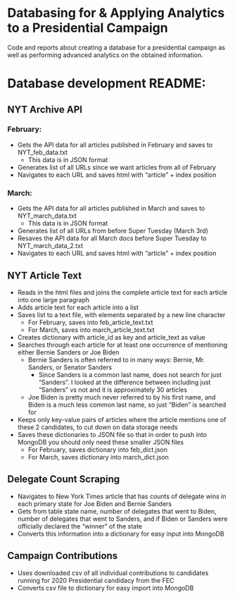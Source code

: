 # Databasing for & Applying Analytics to a Presidential Campaign
Code and reports about creating a database for a presidential campaign as well as performing advanced analytics on the obtained information.

# Database development README:
## NYT Archive API
### February:
  - Gets the API data for all articles published in February and saves to NYT_feb_data.txt
      - This data is in JSON format
  - Generates list of all URLs since we want articles from all of February
  - Navigates to each URL and saves html with “article” + index position

### March:
  - Gets the API data for all articles published in March and saves to NYT_march_data.txt
      - This data is in JSON format
  - Generates list of all URLs from before Super Tuesday (March 3rd)
  - Resaves the API data for all March docs before Super Tuesday to NYT_march_data_2.txt
  - Navigates to each URL and saves html with “article” + index position

## NYT Article Text
  - Reads in the html files and joins the complete article text for each article into one large paragraph
  - Adds article text for each article into a list
  - Saves list to a text file, with elements separated by a new line character
      - For February, saves into feb_article_text.txt
      - For March, saves into march_article_text.txt
  - Creates dictionary with article_id as key and article_text as value
  - Searches through each article for at least one occurrence of mentioning either Bernie Sanders or Joe Biden
      - Bernie Sanders is often referred to in many ways: Bernie, Mr. Sanders, or Senator Sanders
          - Since Sanders is a common last name, does not search for just “Sanders”. I looked at the difference between including just “Sanders” vs not and it is approximately 30 articles
      - Joe Biden is pretty much never referred to by his first name, and Biden is a much less common last name, so just “Biden” is searched for
  - Keeps only key-value pairs of articles where the article mentions one of these 2 candidates, to cut down on data storage needs
  - Saves these dictionaries to JSON file so that in order to push into MongoDB you should only need these smaller JSON files
      - For February, saves dictionary into feb_dict.json
      - For March, saves dictionary into march_dict.json

## Delegate Count Scraping
  - Navigates to New York Times article that has counts of delegate wins in each primary state for Joe Biden and Bernie Sanders
  - Gets from table state name, number of delegates that went to Biden, number of delegates that went to Sanders, and if Biden or Sanders were officially declared the “winner” of the state
  - Converts this information into a dictionary for easy input into MongoDB
  
## Campaign Contributions
  - Uses downloaded csv of all individual contributions to candidates running for 2020 Presidential candidacy from the FEC
  - Converts csv file to dictionary for easy import into MongoDB

